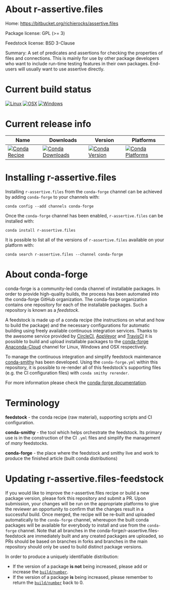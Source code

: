 About r-assertive.files
=======================

Home: https://bitbucket.org/richierocks/assertive.files

Package license: GPL (>= 3)

Feedstock license: BSD 3-Clause

Summary: A set of predicates and assertions for checking the properties of files and connections.  This is mainly for use by other package developers who want to include run-time testing features in their own packages. End-users will usually want to use assertive directly.



Current build status
====================

[![Linux](https://img.shields.io/circleci/project/github/conda-forge/r-assertive.files-feedstock/master.svg?label=Linux)](https://circleci.com/gh/conda-forge/r-assertive.files-feedstock)
[![OSX](https://img.shields.io/travis/conda-forge/r-assertive.files-feedstock/master.svg?label=macOS)](https://travis-ci.org/conda-forge/r-assertive.files-feedstock)
[![Windows](https://img.shields.io/appveyor/ci/conda-forge/r-assertive.files-feedstock/master.svg?label=Windows)](https://ci.appveyor.com/project/conda-forge/r-assertive-files-feedstock/branch/master)

Current release info
====================

| Name | Downloads | Version | Platforms |
| --- | --- | --- | --- |
| [![Conda Recipe](https://img.shields.io/badge/recipe-r--assertive.files-green.svg)](https://anaconda.org/conda-forge/r-assertive.files) | [![Conda Downloads](https://img.shields.io/conda/dn/conda-forge/r-assertive.files.svg)](https://anaconda.org/conda-forge/r-assertive.files) | [![Conda Version](https://img.shields.io/conda/vn/conda-forge/r-assertive.files.svg)](https://anaconda.org/conda-forge/r-assertive.files) | [![Conda Platforms](https://img.shields.io/conda/pn/conda-forge/r-assertive.files.svg)](https://anaconda.org/conda-forge/r-assertive.files) |

Installing r-assertive.files
============================

Installing `r-assertive.files` from the `conda-forge` channel can be achieved by adding `conda-forge` to your channels with:

```
conda config --add channels conda-forge
```

Once the `conda-forge` channel has been enabled, `r-assertive.files` can be installed with:

```
conda install r-assertive.files
```

It is possible to list all of the versions of `r-assertive.files` available on your platform with:

```
conda search r-assertive.files --channel conda-forge
```


About conda-forge
=================

conda-forge is a community-led conda channel of installable packages.
In order to provide high-quality builds, the process has been automated into the
conda-forge GitHub organization. The conda-forge organization contains one repository
for each of the installable packages. Such a repository is known as a *feedstock*.

A feedstock is made up of a conda recipe (the instructions on what and how to build
the package) and the necessary configurations for automatic building using freely
available continuous integration services. Thanks to the awesome service provided by
[CircleCI](https://circleci.com/), [AppVeyor](https://www.appveyor.com/)
and [TravisCI](https://travis-ci.org/) it is possible to build and upload installable
packages to the [conda-forge](https://anaconda.org/conda-forge)
[Anaconda-Cloud](https://anaconda.org/) channel for Linux, Windows and OSX respectively.

To manage the continuous integration and simplify feedstock maintenance
[conda-smithy](https://github.com/conda-forge/conda-smithy) has been developed.
Using the ``conda-forge.yml`` within this repository, it is possible to re-render all of
this feedstock's supporting files (e.g. the CI configuration files) with ``conda smithy rerender``.

For more information please check the [conda-forge documentation](https://conda-forge.org/docs/).

Terminology
===========

**feedstock** - the conda recipe (raw material), supporting scripts and CI configuration.

**conda-smithy** - the tool which helps orchestrate the feedstock.
                   Its primary use is in the construction of the CI ``.yml`` files
                   and simplify the management of *many* feedstocks.

**conda-forge** - the place where the feedstock and smithy live and work to
                  produce the finished article (built conda distributions)


Updating r-assertive.files-feedstock
====================================

If you would like to improve the r-assertive.files recipe or build a new
package version, please fork this repository and submit a PR. Upon submission,
your changes will be run on the appropriate platforms to give the reviewer an
opportunity to confirm that the changes result in a successful build. Once
merged, the recipe will be re-built and uploaded automatically to the
`conda-forge` channel, whereupon the built conda packages will be available for
everybody to install and use from the `conda-forge` channel.
Note that all branches in the conda-forge/r-assertive.files-feedstock are
immediately built and any created packages are uploaded, so PRs should be based
on branches in forks and branches in the main repository should only be used to
build distinct package versions.

In order to produce a uniquely identifiable distribution:
 * If the version of a package **is not** being increased, please add or increase
   the [``build/number``](https://conda.io/docs/user-guide/tasks/build-packages/define-metadata.html#build-number-and-string).
 * If the version of a package **is** being increased, please remember to return
   the [``build/number``](https://conda.io/docs/user-guide/tasks/build-packages/define-metadata.html#build-number-and-string)
   back to 0.

